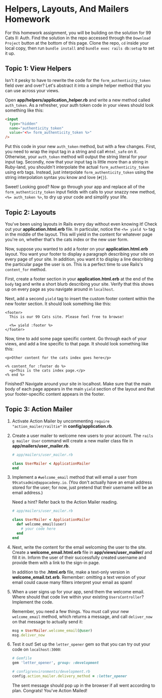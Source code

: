 # Helpers, Layouts, And Mailers Homework

For this homework assignment, you will be building on the solution for 99 Cats
II: Auth. Find the solution in the repo accessed through the `Download Project`
button at the bottom of this page. Clone the repo, `cd` inside your local copy,
then run `bundle install` and `bundle exec rails db:setup` to set it up.

## Topic 1: View Helpers

Isn't it pesky to have to rewrite the code for the `form_authenticity_token`
field over and over? Let's abstract it into a simple helper method that you can
use across your views.

Open __app/helpers/application_helper.rb__ and write a new method called
`auth_token`. As a refresher, your auth token code in your views should look
something like this:

```html
<input
  type="hidden"
  name="authenticity_token"
  value="<%= form_authenticity_token %>"
/>
```

Put this code in your new `auth_token` method, but with a few changes. First,
you need to wrap the input tag in a string and call `#html_safe` on it.
Otherwise, your `auth_token` method will output the string literal for your
input tag. Secondly, now that your input tag is little more than a string in
Ruby-land, you shouldn't interpolate the actual `form_authenticity_token` using
erb tags. Instead, just interpolate `form_authenticity_token` using the string
interpolation syntax you know and love (`#{}`).

Sweet! Looking good? Now go through your app and replace all of the
`form_authenticity_token` input fields with calls to your snazzy new method,
`<%= auth_token %>`, to dry up your code and simplify your life.

## Topic 2: Layouts

You've been using layouts in Rails every day without even knowing it! Check
out your __application.html.erb__ file. In particular, notice the `<%= yield %>`
tag in the middle of the layout. This will yield in the content for whatever
page you're on, whether that's the cats index or the new user form.

Now, suppose you wanted to add a footer on your __application.html.erb__ layout.
You want your footer to display a paragraph describing your site on every page
of your site. In addition, you want it to display a line describing the
particular page the user is on. This is a perfect time to use Rails's
`content_for` method.

First, create a footer section in your __application.html.erb__ at the end of
the `body` tag and write a short blurb describing your site. Verify that this
shows up on every page as you navigate around in `localhost`.

Next, add a second `yield` tag to insert the custom footer content within
the new footer section. It should look something like this:

```erb
<footer>
  This is our 99 Cats site. Please feel free to browse!

  <%= yield :footer %>
</footer>
```

Now, time to add some page specific content. Go through each of your views, and
add a line specific to that page. It should look something like this:

```erb
<p>Other content for the cats index goes here</p>

<% content_for :footer do %>
  <p>This is the cats index page.</p>
<% end %>
```

Finished? Navigate around your site in localhost. Make sure that the main body
of each page appears in the main `yield` section of the layout and that your
footer-specific content appears in the footer.

## Topic 3: Action Mailer

1. Activate Action Mailer by uncommenting `require "action_mailer/railtie"` in
   __config/application.rb__.

2. Create a user mailer to welcome new users to your account. The `rails g
   mailer User` command will create a new mailer class file in
   __app/mailers/user_mailer.rb__.

   ```ruby
   # app/mailers/user_mailer.rb

   class UserMailer < ApplicationMailer
   end
   ```

3. Implement a `#welcome_email` method that will email a user from
   `99catsadmin@appacademy.io`. (You don't actually have an email address stored
   for the user; for now, just pretend that their username will be an email
   address.)

   Need a hint? Refer back to the Action Mailer reading.

   ```ruby
   # app/mailers/user_mailer.rb

   class UserMailer < ApplicationMailer
     def welcome_email(user)
       # your code here
     end
   end
   ```

4. Next, write the content for the email welcoming the user to the site. Create
   a __welcome_email.html.erb__ file in __app/views/user_mailer/__ and fill it
   in. Inform the user of their successfully created username and provide them
   with a link to the sign-in page.

   In addition to the __.html.erb__ file, make a text-only version in
   __welcome_email.txt.erb__. Remember: omitting a text version of your email
   could cause many filters interpret your email as spam!

5. When a user signs up for your app, send them the welcome email. Where should
   that code live within your existing `UsersController`? Implement the code.

   Remember, you need a few things. You must call your new `welcome_email`
   method, which returns a message, and call `deliver_now` on that message to
   actually send it:

   ```ruby
   msg = UserMailer.welcome_email(@user)
   msg.deliver_now
   ```

6. Test it out! Set up the `letter_opener` gem so that you can try out your code
   on `localhost:3000`:

   ```ruby
   # Gemfile
   gem 'letter_opener', group: :development

   # config/environments/development.rb
   config.action_mailer.delivery_method = :letter_opener
   ```

   The sent message should pop up in the browser if all went according to plan.
   Congrats! You've Action Mailed!